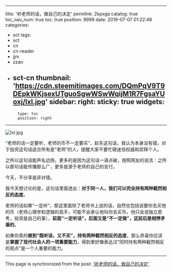 
---
title: '听老师的话，做自己的决定'
permlink: 2kpxgq
catalog: true
toc_nav_num: true
toc: true
position: 9999
date: 2019-07-07 01:22:48
categories:
- sct
tags:
- sct
- cn
- cn-reader
- jjm
- zzan
- sct-cn
thumbnail: 'https://cdn.steemitimages.com/DQmPqV9T9DEpkWKjsexUTguoSgwWSwWqijM1R7FgsaYUoxj/lxl.jpg'
sidebar:
    right:
        sticky: true
widgets:
    -
        type: toc
        position: right
---


![lxl.jpg](https://cdn.steemitimages.com/DQmPqV9T9DEpkWKjsexUTguoSgwWSwWqijM1R7FgsaYUoxj/lxl.jpg)

“老师的话一定要听，老师的币不一定要买”，赵东这句话，我认为本身没有错，对于投资这句话适合所有是“老师”的人，提醒大家不要忙碌迷信权威和崇拜个人。

之所以这句话能声名远扬，更多的是因为这句话一语点破，按照网友的说法：之所以那句话能传播那么广，更多是源于老师的自己的言行。

今天，不分享是非对错。

我今天想讨论的是，这句话里面透出：**对于同一人，我们可以完全持有两种截然相反的态度**。

老师的话如果“一定听”，那这里面除了老师书上说的话，自然也包括说要你去买他的币（老师心理学和逻辑的高手，可能不会承认他叫你去买币，他只会说独立思考，投资是自己的事），**前面“一定听话”，后面又是“不一定做”，这前后是相悖矛盾的**。

如果你真的**做到“既听话，又不买”，持有两种截然相反的态度**，那么恭喜你应该是**掌握了现代社会人的一项重要能力**，得到里好像表达过“同时持有两种截然相反的观点”是一个人重要的能力。

- - -

This page is synchronized from the post: ['听老师的话，做自己的决定'](https://steemit.com/@yellowbird/2kpxgq)
